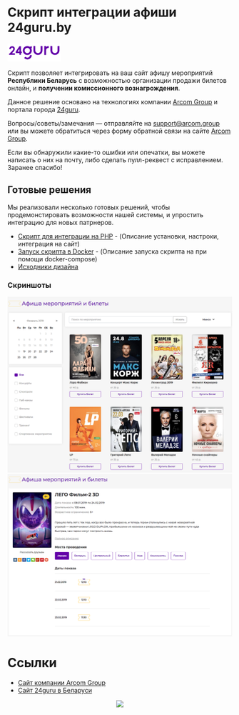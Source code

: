 # Скрипт интеграции афиши 24guru.by

![Logo](docs/logo.jpeg)

Скрипт позволяет интегрировать на ваш сайт афишу мероприятий **Республики Беларусь** с возможностью организации продажи билетов онлайн, и **получении комиссионного вознагрождения**. 

Данное решение основано на технологиях компании [Arcom Group](https://arcom.group) и портала города [24guru](https://24guru.by).

Вопросы/советы/замечания — отправляйте на support@arcom.group или вы можете обратиться через форму обратной связи на сайте [Arcom Group](https://arcom.group).

Если вы обнаружили какие-то ошибки или опечатки, вы можете написать о них на почту, либо сделать пулл-реквест с исправлением. Заранее спасибо!

## Готовые решения

Мы реализовали несколько готовых решений, чтобы продемонстировать возможности нашей системы, и упростить интеграцию для новых патрнеров.

* [Скрипт для интеграции на PHP](apps/php) - (Описание установки, настроки, интеграция на сайт)
* [Запуск скрипта в Docker](apps/php/README.md) - (Описание запуска скрипта на при помощи docker-compose)
* [Исходники дизайна](apps/design)

### Скриншоты

![Screenshot](docs/home.png)
![Screenshot](docs/event.png)

# Ссылки

* [Сайт компании Arcom Group](https://arcom.group)
* [Сайт 24guru в Беларуси](https://24guru.by)

<p align="center"><img src="https://arcom.group/img/logo.svg" width="10%"></p>